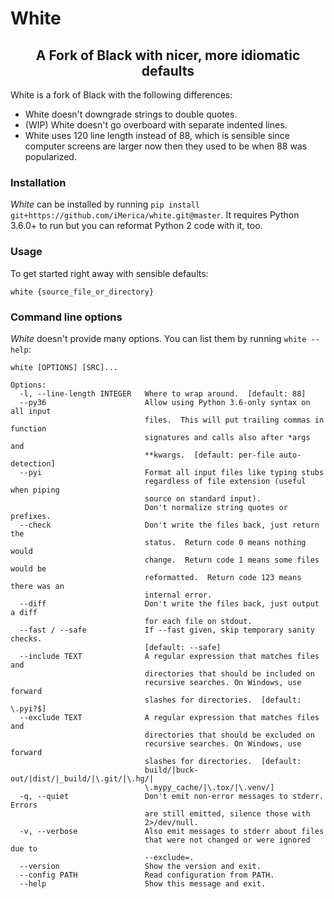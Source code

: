 # White

  
<h2 align="center">A Fork of Black with nicer, more idiomatic defaults</h2>

White is a fork of Black with the following differences:

- White doesn't downgrade strings to double quotes.
- (WIP) White doesn't go overboard with separate indented lines.
- White uses 120 line length instead of 88, which is sensible 
  since computer screens are larger now then they used to be 
  when 88 was popularized. 

### Installation

*White* can be installed by running `pip install git+https://github.com/iMerica/white.git@master`.  It requires
Python 3.6.0+ to run but you can reformat Python 2 code with it, too.


### Usage

To get started right away with sensible defaults:

```
white {source_file_or_directory}
```

### Command line options

*White* doesn't provide many options.  You can list them by running
`white --help`:

```text
white [OPTIONS] [SRC]...

Options:
  -l, --line-length INTEGER   Where to wrap around.  [default: 88]
  --py36                      Allow using Python 3.6-only syntax on all input
                              files.  This will put trailing commas in function
                              signatures and calls also after *args and
                              **kwargs.  [default: per-file auto-detection]
  --pyi                       Format all input files like typing stubs
                              regardless of file extension (useful when piping
                              source on standard input).
                              Don't normalize string quotes or prefixes.
  --check                     Don't write the files back, just return the
                              status.  Return code 0 means nothing would
                              change.  Return code 1 means some files would be
                              reformatted.  Return code 123 means there was an
                              internal error.
  --diff                      Don't write the files back, just output a diff
                              for each file on stdout.
  --fast / --safe             If --fast given, skip temporary sanity checks.
                              [default: --safe]
  --include TEXT              A regular expression that matches files and
                              directories that should be included on
                              recursive searches. On Windows, use forward
                              slashes for directories.  [default: \.pyi?$]
  --exclude TEXT              A regular expression that matches files and
                              directories that should be excluded on
                              recursive searches. On Windows, use forward
                              slashes for directories.  [default:
                              build/|buck-out/|dist/|_build/|\.git/|\.hg/|
                              \.mypy_cache/|\.tox/|\.venv/]
  -q, --quiet                 Don't emit non-error messages to stderr. Errors
                              are still emitted, silence those with
                              2>/dev/null.
  -v, --verbose               Also emit messages to stderr about files
                              that were not changed or were ignored due to
                              --exclude=.
  --version                   Show the version and exit.
  --config PATH               Read configuration from PATH.
  --help                      Show this message and exit.
```
